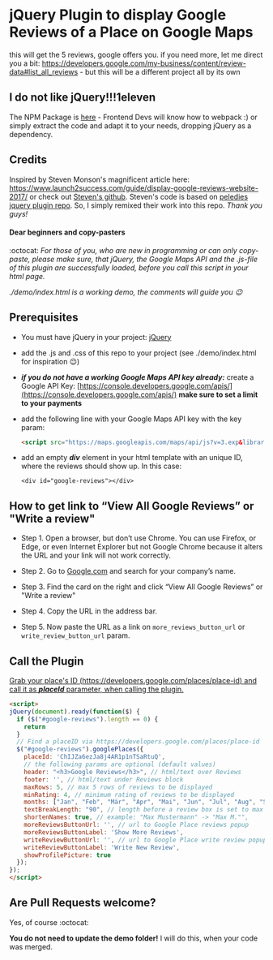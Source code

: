 # jQuery Plugin to display Google Reviews of a Place on Google Maps

this will get the 5 reviews, google offers you. if you need more, let me direct you a bit: https://developers.google.com/my-business/content/review-data#list_all_reviews - but this will be a different project all by its own

## I do not like jQuery!!!1eleven

The NPM Package is [here](https://github.com/simonneutert/google-maps-reviews) - Frontend Devs will know how to webpack :) or simply extract the code and adapt it to your needs, dropping jQuery as a dependency.

## Credits
Inspired by Steven Monson's magnificent article here:
https://www.launch2success.com/guide/display-google-reviews-website-2017/ or check out [Steven's github](https://github.com/stevenmonson/googleReviews). Steven's code is based on [peledies jquery plugin repo](https://github.com/peledies/google-places). So, I simply remixed their work into this repo. *Thank you guys!*

#### Dear beginners and copy-pasters

:octocat: *For those of you, who are new in programming or can only copy-paste, please make sure, that jQuery, the Google Maps API and the .js-file of this plugin are successfully loaded, before you call this script in your html page.*

*./demo/index.html is a working demo, the comments will guide you :wink:*

## Prerequisites

* You must have jQuery in your project: [jQuery](http://jquery.com)

* add the .js and .css of this repo to your project (see ./demo/index.html for inspiration :wink:)

* ___if you do not have a working Google Maps API key already:___ create a Google API Key: [https://console.developers.google.com/apis/](https://console.developers.google.com/apis/) **make sure to set a limit to your payments**

* add the following line with your  Google Maps API key with the key param:

  ``` html
  <script src="https://maps.googleapis.com/maps/api/js?v=3.exp&libraries=places&key=YourApiKeyHere"></script>
  ```

* add an empty ***div*** element in your html template with an unique ID, where the reviews should show up. In this case:

  `<div id="google-reviews"></div>`
  
## How to get link to “View All Google Reviews” or "Write a review"

* Step 1.  Open a browser, but don’t use Chrome.  You can use Firefox, or Edge, or even Internet Explorer but not Google Chrome because it alters the URL and your link will not work correctly.

* Step 2. Go to [Google.com](http://www.google.com) and search for your company’s name.

* Step 3. Find the card on the right and click “View All Google Reviews” or "Write a review"

* Step 4. Copy the URL in the address bar.

* Step 5. Now paste the URL as a link on `more_reviews_button_url` or `write_review_button_url` param.

## Call the Plugin

[Grab your place's ID (https://developers.google.com/places/place-id) and call it as ***placeId*** parameter, when calling the plugin. ](https://developers.google.com/places/place-id)

``` html
<script>
jQuery(document).ready(function($) {
  if ($("#google-reviews").length == 0) {
    return
  }
  // Find a placeID via https://developers.google.com/places/place-id
  $("#google-reviews").googlePlaces({
    placeId: 'ChIJZa6ezJa8j4AR1p1nTSaRtuQ',
    // the following params are optional (default values)
    header: "<h3>Google Reviews</h3>", // html/text over Reviews
    footer: '', // html/text under Reviews block
    maxRows: 5, // max 5 rows of reviews to be displayed
    minRating: 4, // minimum rating of reviews to be displayed
    months: ["Jan", "Feb", "Mär", "Apr", "Mai", "Jun", "Jul", "Aug", "Sep", "Okt", "Nov", "Dez"],
    textBreakLength: "90", // length before a review box is set to max width
    shortenNames: true, // example: "Max Mustermann" -> "Max M."",
    moreReviewsButtonUrl: '', // url to Google Place reviews popup
    moreReviewsButtonLabel: 'Show More Reviews',
    writeReviewButtonUrl: '', // url to Google Place write review popup
    writeReviewButtonLabel: 'Write New Review',
    showProfilePicture: true
  });
});
</script>
```

## Are Pull Requests welcome?
Yes, of course :octocat:

**You do not need to update the demo folder!** I will do this, when your code was merged.
